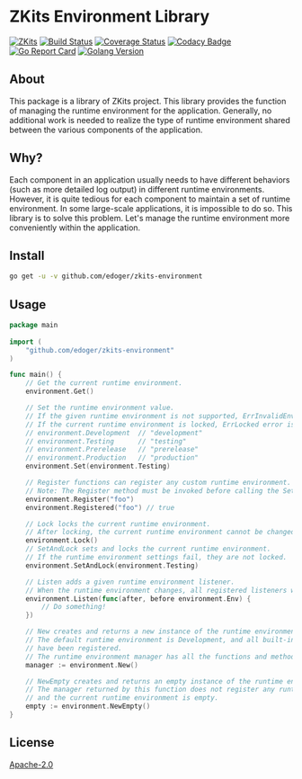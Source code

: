 # ZKits Environment Library #

[![ZKits](https://img.shields.io/badge/ZKits-Library-f3c)](https://github.com/edoger/zkits-environment)
[![Build Status](https://travis-ci.org/edoger/zkits-environment.svg?branch=master)](https://travis-ci.org/edoger/zkits-environment)
[![Coverage Status](https://coveralls.io/repos/github/edoger/zkits-environment/badge.svg?branch=master)](https://coveralls.io/github/edoger/zkits-environment?branch=master)
[![Codacy Badge](https://api.codacy.com/project/badge/Grade/5b5f1e62d67846b3813fc77634b8dff3)](https://www.codacy.com/manual/edoger/zkits-environment?utm_source=github.com&amp;utm_medium=referral&amp;utm_content=edoger/zkits-environment&amp;utm_campaign=Badge_Grade)
[![Go Report Card](https://goreportcard.com/badge/github.com/edoger/zkits-environment)](https://goreportcard.com/report/github.com/edoger/zkits-environment)
[![Golang Version](https://img.shields.io/badge/golang-1.13+-orange)](https://github.com/edoger/zkits-environment)

## About ##

This package is a library of ZKits project. 
This library provides the function of managing the runtime environment for the application. 
Generally, no additional work is needed to realize the type of runtime environment shared 
between the various components of the application.

## Why? ##

Each component in an application usually needs to have different behaviors (such as more detailed log output) 
in different runtime environments. 
However, it is quite tedious for each component to maintain a set of runtime environment. 
In some large-scale applications, it is impossible to do so. 
This library is to solve this problem. 
Let's manage the runtime environment more conveniently within the application.

## Install ##

```sh
go get -u -v github.com/edoger/zkits-environment
```

## Usage ##

```go
package main
        
import (
    "github.com/edoger/zkits-environment"
)

func main() {
    // Get the current runtime environment.
    environment.Get() 

    // Set the runtime environment value.
    // If the given runtime environment is not supported, ErrInvalidEnv error is returned.
    // If the current runtime environment is locked, ErrLocked error is returned.
    // environment.Development  // "development"
    // environment.Testing      // "testing"
    // environment.Prerelease   // "prerelease"
    // environment.Production   // "production"
    environment.Set(environment.Testing)

    // Register functions can register any custom runtime environment.
    // Note: The Register method must be invoked before calling the Set method.
    environment.Register("foo")
    environment.Registered("foo") // true

    // Lock locks the current runtime environment.
    // After locking, the current runtime environment cannot be changed.
    environment.Lock()
    // SetAndLock sets and locks the current runtime environment.
    // If the runtime environment settings fail, they are not locked.
    environment.SetAndLock(environment.Testing)

    // Listen adds a given runtime environment listener.
    // When the runtime environment changes, all registered listeners will be executed.
    environment.Listen(func(after, before environment.Env) {
        // Do something! 
    })

    // New creates and returns a new instance of the runtime environment manager.
    // The default runtime environment is Development, and all built-in runtime environments
    // have been registered.
    // The runtime environment manager has all the functions and methods of the same name!
    manager := environment.New()

    // NewEmpty creates and returns an empty instance of the runtime environment manager.
    // The manager returned by this function does not register any runtime environment,
    // and the current runtime environment is empty.
    empty := environment.NewEmpty()
}
```

## License ##

[Apache-2.0](http://www.apache.org/licenses/LICENSE-2.0)

